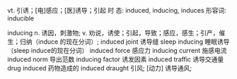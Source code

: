 vt. 引诱；[电]感应；[医]诱导；引起
时 态: induced, inducing, induces
形容词: inducible

inducing n. 诱因，刺激物; v. 劝说，诱使；引起，导致；感应，感生；引产，催生；归纳（induce 的现在分词）;
induced joint 诱导缝
sleep inducing 睡眠诱导（sleep induce的现在分词）
induced force 感应力
inducing current 施感电流
induced norm 导出范数
inducing factor 诱发因素
induced traffic 诱导交通量
drug induced 药物造成的
induced draught 引风; [动力] 诱导通风;